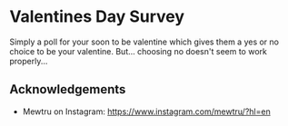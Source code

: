 
# Valentines Day Survey

Simply a poll for your soon to be valentine which gives them a yes or no choice to be your valentine. But... choosing no doesn't seem to work properly...


## Acknowledgements

 - Mewtru on Instagram: https://www.instagram.com/mewtru/?hl=en
